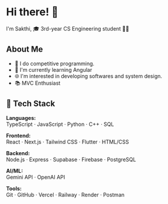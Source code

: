 # Hi there! 👋

I'm Sakthi, 🎓 3rd-year CS Engineering student 🚀🌟

## About Me

- 🔭 I do competitive programming.
- 🧠 I'm currently learning Angular
- 🌐 I'm interested in developing softwares and system design.
- 📚 MVC Enthusiast
  
## 🧰 Tech Stack

**Languages:**  
TypeScript · JavaScript · Python · C++ · SQL  

**Frontend:**  
React · Next.js · Tailwind CSS · Flutter · HTML/CSS  

**Backend:**  
Node.js · Express · Supabase · Firebase · PostgreSQL  

**AI/ML:**  
Gemini API · OpenAI API  

**Tools:**  
Git · GitHub · Vercel · Railway · Render · Postman 
